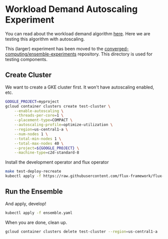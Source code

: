 # Workload Demand Autoscaling Experiment

You can read about the workload demand algorithm [here](https://github.com/converged-computing/ensemble-operator/blob/main/docs/algorithms.md#workoad-demand-of-consistent-sizes). Here we are testing this algorithm with autoscaling.

This (larger) experiment has been moved to the [converged-computing/ensemble-experiments](https://github.com/converged-computing/ensemble-experiments) repository. This directory is used for testing components.

## Create Cluster

We want to create a GKE cluster first. It won't have autoscaling enabled, etc.

```bash
GOOGLE_PROJECT=myproject
gcloud container clusters create test-cluster \
    --enable-autoscaling \
    --threads-per-core=1 \
    --placement-type=COMPACT \
    --autoscaling-profile=optimize-utilization \
    --region=us-central1-a \
    --num-nodes 1 \
    --total-min-nodes 1 \
    --total-max-nodes 40 \
    --project=${GOOGLE_PROJECT} \
    --machine-type=c2d-standard-8
```

Install the development operator and flux operator

```bash
make test-deploy-recreate
kubectl apply -f https://raw.githubusercontent.com/flux-framework/flux-operator/main/examples/dist/flux-operator.yaml
```

## Run the Ensemble

And apply, develop!

```bash
kubectl apply -f ensemble.yaml
```

When you are done, clean up.

```bash
gcloud container clusters delete test-cluster --region=us-central1-a
```
